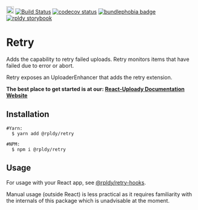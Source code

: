 <a href="https://badge.fury.io/js/%40rpldy%2Fretry">
    <img src="https://badge.fury.io/js/%40rpldy%2Fretry.svg" alt="npm version" height="20"></a>
<a href="https://github.com/rpldy/react-uploady/actions/workflows/pr.yml">
        <img src="https://github.com/rpldy/react-uploady/actions/workflows/pr.yml/badge.svg" alt="Build Status"/></a>
<a href="https://codecov.io/gh/rpldy/react-uploady">
    <img src="https://codecov.io/gh/rpldy/react-uploady/branch/master/graph/badge.svg" alt="codecov status"/></a> 
<a href="https://bundlephobia.com/result?p=@rpldy/retry">
    <img src="https://badgen.net/bundlephobia/minzip/@rpldy/retry" alt="bundlephobia badge"/></a>
<a href="https://react-uploady-storybook.netlify.com">
   <img src="https://cdn.jsdelivr.net/gh/storybookjs/brand@master/badge/badge-storybook.svg" alt="rpldy storybook"/></a> 

# Retry

Adds the capability to retry failed uploads.
Retry monitors items that have failed due to error or abort.

Retry exposes an UploaderEnhancer that adds the retry extension.

**The best place to get started is at our: [React-Uploady Documentation Website](https://react-uploady.org)**

## Installation

```shell
#Yarn:
  $ yarn add @rpldy/retry

#NPM:
  $ npm i @rpldy/retry
``` 

## Usage

For usage with your React app, see [@rpldy/retry-hooks](https://react-uploady.org/docs/packages/rpldy-retry-hooks/).

Manual usage (outside React) is less practical as it requires familiarity with the internals of this package
which is unadvisable at the moment.

